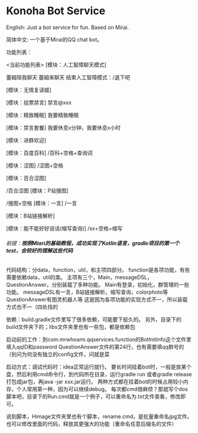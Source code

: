 # Konoha Bot Service

English: Just a bot service for fun. Based on Mirai.

简体中文: 一个基于Mirai的QQ chat bot。

功能列表：

<当前功能列表>
[模块：人工智障聊天模式]

蕾姆陪我聊天
蕾姆来聊天
结束人工智障模式：/退下吧

[模块：无情复读姬]

[模块：投票禁言]
禁言@xxx

[模块：精致睡眠]
我要精致睡眠

[模块：禁言套餐]
我要休息x分钟，我要休息x小时

[模块：进群欢迎]

[模块：百度百科]
/百科+空格+查询词

[模块：涩图]
/涩图+空格

[模块：百合涩图]

/百合涩图
[模块：P站搜图]

/搜图+空格
[模块：一言]
/一言

[模块：B站链接解析]

[模块：能不能好好说话(缩写查询)]
/sx+空格+缩写


###### 前提：**按照Miari的基础教程，成功实现了Kotlin语言，gradle项目的第一个test，会较好的理解这些代码**

代码结构：分data，function，util，和主项四部分。
function是各项功能，有些需要依赖data，util的类。
主项有三个，Main，messageDSL，QuestionAnswer。分别装载了多种功能。
Main有登录，初始化，群管理的一些功能。
messageDSL有一言，B站链接解析，缩写查询，colorphoto等
QuestionAnswer有图灵机器人等
这是因为各项功能的实现方式不一，所以装载方式也不一（四处找的

依赖：build.gradle文件里写了很多依赖，可能要下挺久的。
另外，目录下的build文件夹下的；libs文件夹里也有一些包，都是依赖包

启动前的工作：到com.mrwhoami.qqservices.function的BotInitInfo这个文件里填入qqID和password
QuestionAnswer文件的第24行，也有需要填qq群号的（别问为何没有独立的config文件，问就是菜

启动方式：调试代码时：idea正常运行就行。
要长时间挂着bot时，一般是放某个盘，然后利用cmd命令行，到代码所在目录，运行gradle run
或者gradle release打包成jar包，再java -jar xxx.jar运行。
两种方式都在挂着bot的时候占用较小内存，个人常用第一种，因为可以继续debug。
每次都cmd很麻烦？那就写个dos脚本吧，目录下的Run.cmd就是一个例子，可以重命名为.txt文件查看，修改即可。

说到脚本，Himage文件夹里也有个脚本，rename.cmd，是批量重命名jpg文件。也可以修改里面的代码，释放其更强大的功能（重命名任意后缀名的文件）



